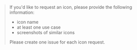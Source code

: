 > If you'd like to request an icon, please provide the following information:
> - icon name
> - at least one use case
> - screenshots of similar icons
>
> Please create one issue for each icon request.
